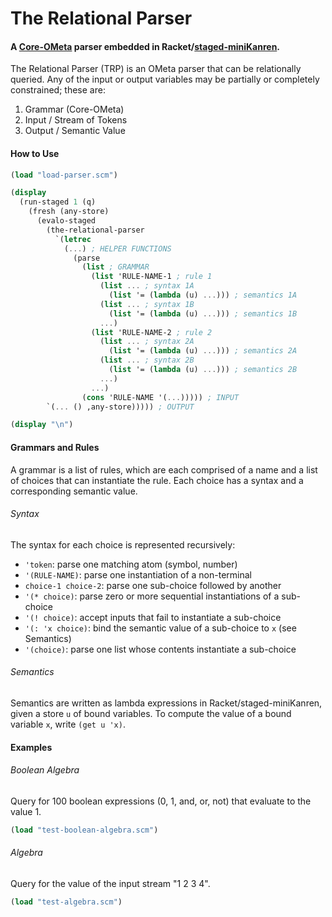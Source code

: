 # The Relational Parser

#### A [Core-OMeta](https://web.cs.ucla.edu/~todd/theses/warth_dissertation.pdf#page=47) parser embedded in Racket/[staged-miniKanren](https://github.com/namin/staged-miniKanren).

The Relational Parser (TRP) is an OMeta parser that can be relationally queried. Any of the input or output variables may be partially or completely constrained; these are:

1. Grammar (Core-OMeta)
2. Input / Stream of Tokens
3. Output / Semantic Value

#### How to Use

```scheme
(load "load-parser.scm")

(display
  (run-staged 1 (q)
    (fresh (any-store)
      (evalo-staged
        (the-relational-parser
          `(letrec
            (...) ; HELPER FUNCTIONS
              (parse
                (list ; GRAMMAR
                  (list 'RULE-NAME-1 ; rule 1
                    (list ... ; syntax 1A
                      (list '= (lambda (u) ...))) ; semantics 1A
                    (list ... ; syntax 1B
                      (list '= (lambda (u) ...))) ; semantics 1B
                    ...)
                  (list 'RULE-NAME-2 ; rule 2
                    (list ... ; syntax 2A
                      (list '= (lambda (u) ...))) ; semantics 2A
                    (list ... ; syntax 2B
                      (list '= (lambda (u) ...))) ; semantics 2B
                    ...)
                  ...)
                (cons 'RULE-NAME '(...))))) ; INPUT
        `(... () ,any-store))))) ; OUTPUT

(display "\n")
```

#### Grammars and Rules

A grammar is a list of rules, which are each comprised of a name and a list of choices that can instantiate the rule. Each choice has a syntax and a corresponding semantic value.

###### Syntax

The syntax for each choice is represented recursively:

- `'token`: parse one matching atom (symbol, number)
- `'(RULE-NAME)`: parse one instantiation of a non-terminal
- `choice-1 choice-2`: parse one sub-choice followed by another
- `'(* choice)`: parse zero or more sequential instantiations of a sub-choice
- `'(! choice)`: accept inputs that fail to instantiate a sub-choice
- `'(: 'x choice)`: bind the semantic value of a sub-choice to `x` (see Semantics)
- `'(choice)`: parse one list whose contents instantiate a sub-choice

###### Semantics

Semantics are written as lambda expressions in Racket/staged-miniKanren, given a store `u` of bound variables. To compute the value of a bound variable `x`, write `(get u 'x)`.

#### Examples

###### Boolean Algebra

Query for 100 boolean expressions (0, 1, and, or, not) that evaluate to the value 1.

```scheme
(load "test-boolean-algebra.scm")
```

###### Algebra

Query for the value of the input stream "1 2 3 4".

```scheme
(load "test-algebra.scm")
```
